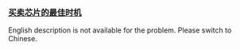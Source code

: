 ### [买卖芯片的最佳时机](https://leetcode.com/problems/gu-piao-de-zui-da-li-run-lcof)

English description is not available for the problem. Please switch to Chinese.